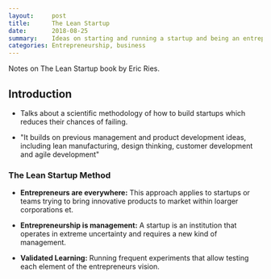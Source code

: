 ```yaml
---
layout:     post
title:      The Lean Startup
date:       2018-08-25
summary:    Ideas on starting and running a startup and being an entrepreneur
categories: Entrepreneurship, business
---
```


Notes on The Lean Startup book by Eric Ries.

## Introduction

- Talks about a scientific methodology of how to build startups which reduces their chances of failing.

- "It builds on previous management and product development ideas, including lean manufacturing, design thinking, customer development and agile development"


### The Lean Startup Method

- **Entrepreneurs are everywhere:** This approach applies to startups or teams trying to bring innovative products to market within loarger corporations et.

- **Entrepreneurship is management:** A startup is an institution that operates in extreme uncertainty and requires a new kind of management.

- **Validated Learning:** Running frequent experiments that allow testing each element of the entrepreneurs vision. 
